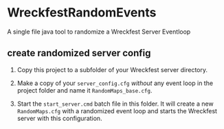# WreckfestRandomEvents

A single file java tool to randomize a Wreckfest Server Eventloop

## create randomized server config

 1. Copy this project to a subfolder of your Wreckfest server directory.

 2. Make a copy of your `server_config.cfg` _without_ any event loop in
    the project folder and name it `RandomMaps_base.cfg`.

 3. Start the `start_server.cmd` batch file in this folder. It will
    create a new `RandomMaps.cfg` with a randomized event loop and starts the
    Wreckfest server with this configuration.

